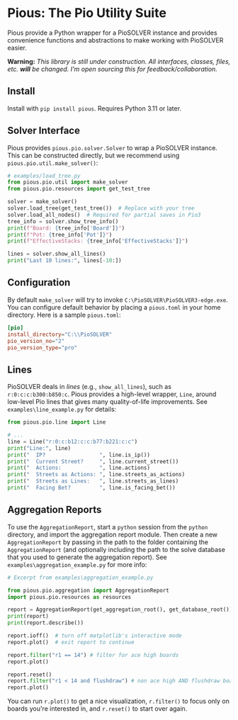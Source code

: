 # Pious: The Pio Utility Suite

Pious provide a Python wrapper for a PioSOLVER instance and provides
convenience functions and abstractions to make working with PioSOLVER
easier.

**Warning:** _This library is still under construction. All interfaces, classes, files, etc. **will** be changed. I'm open sourcing this for feedback/collaboration._

## Install

Install with `pip install pious`. Requires Python 3.11 or later.

## Solver Interface

Pious provides `pious.pio.solver.Solver` to wrap a PioSOLVER instance. This can
be constructed directly, but we recommend using `pious.pio.util.make_solver()`:

```python
# examples/load_tree.py
from pious.pio.util import make_solver
from pious.pio.resources import get_test_tree

solver = make_solver()
solver.load_tree(get_test_tree())  # Replace with your tree
solver.load_all_nodes()  # Required for partial saves in Pio3
tree_info = solver.show_tree_info()
print(f"Board: {tree_info['Board']}")
print(f"Pot: {tree_info['Pot']}")
print(f"EffectiveStacks: {tree_info['EffectiveStacks']}")

lines = solver.show_all_lines()
print("Last 10 lines:", lines[-10:])
```

## Configuration

By default `make_solver` will try to invoke `C:\PioSOLVER\PioSOLVER3-edge.exe`.
You can configure default behavior by placing a `pious.toml` in your home
directory. Here is a sample `pious.toml`:

```toml
[pio]
install_directory="C:\\PioSOLVER"
pio_version_no="2"
pio_version_type="pro"
```

## Lines

PioSOLVER deals in _lines_ (e.g., `show_all_lines`), such as
`r:0:c:c:b300:b850:c`. Pious provides a high-level wrapper, `Line`, around
low-level Pio lines that gives many quality-of-life improvements. See
`examples\line_example.py` for details:

```python
from pious.pio.line import Line

# ...
line = Line("r:0:c:b12:c:c:b77:b221:c:c")
print("Line:", line)
print("  IP?                 ", line.is_ip())
print("  Current Street?     ", line.current_street())
print("  Actions:            ", line.actions)
print("  Streets as Actions: ", line.streets_as_actions)
print("  Streets as Lines:   ", line.streets_as_lines)
print("  Facing Bet?         ", line.is_facing_bet())
```

## Aggregation Reports

To use the `AggregationReport`, start a `python` session from the `python`
directory, and import the aggregation report module. Then create a new
`AggregationReport` by passing in the path to the folder containing the
`AggregationReport` (and optionally including the path to the solve database
that you used to generate the aggregation report).
See `examples\aggregation_example.py` for more info:

```python
# Excerpt from examples\aggregation_example.py

from pious.pio.aggregation import AggregationReport
import pious.pio.resources as resources

report = AggregationReport(get_aggregation_root(), get_database_root())
print(report)
print(report.describe())

report.ioff()  # turn off matplotlib's interactive mode
report.plot()  # exit report to continue

report.filter("r1 == 14") # filter for ace high boards
report.plot()

report.reset()
report.filter("r1 < 14 and flushdraw") # non ace high AND flushdraw boards
report.plot()
```

You can run `r.plot()` to get a nice visualization, `r.filter()` to focus only
on boards you're interested in, and `r.reset()` to start over again.